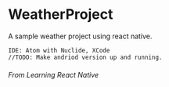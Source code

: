 # WeatherProject
A sample weather project using react native.

```
IDE: Atom with Nuclide, XCode
//TODO: Make andriod version up and running.
```

###### From Learning React Native
